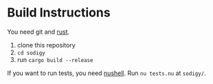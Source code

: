 # Build Instructions

You need git and [rust](https://rustup.rs).

1. clone this repository
2. `cd sodigy`
3. run `cargo build --release`

If you want to run tests, you need [nushell](https://nushell.sh). Run `nu tests.nu` at `sodigy/`.
